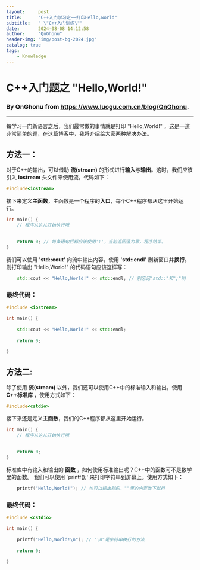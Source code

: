 ```yaml
---
layout:     post
title:      "C++入门学习之——打印Hello,world"
subtitle:   " \"C++入门训练\""
date:       2024-08-08 14:12:58
author:     "QnGhonu"
header-img: "img/post-bg-2024.jpg"
catalog: true
tags:
    - Knowledge
---
```


# C++入门题之 "Hello,World!"
### By QnGhonu from <https://www.luogu.com.cn/blog/QnGhonu>.
----------------
每学习一门新语言之后，我们最常做的事情就是打印 "Hello,World!" ，这是一道非常简单的题，在这篇博客中，我将介绍给大家两种解决办法。

## 方法一：
对于C++的输出，可以借助 **流(stream)** 的形式进行**输入**与**输出**。这时，我们应该引入 **iostream** 头文件来使用流。代码如下：
```cpp
#include<iostream>
```
接下来定义**主函数**，主函数是一个程序的**入口**，每个C++程序都从这里开始运行。
```cpp
int main() {
	// 程序从这儿开始执行哦
   
   
	return 0; // 每条语句后都应该使用';'，当前返回值为零，程序结束。
}
```
我们可以使用 **'std::cout'** 向流中输出内容，使用 **'std::endl'** 刷新窗口并**换行**。则打印输出 "Hello,World!" 的代码语句应该这样写：
```cpp
	std::cout << "Hello,World!" << std::endl; // 别忘记"std::"和";"哟
```
### 最终代码：
```cpp
#include <iostream>

int main() {
	
    std::cout << "Hello,World!" << std::endl;
    
    return 0;
    
}
```

## 方法二:
除了使用 **流(stream)** 以外，我们还可以使用C++中的标准输入和输出，使用 **C++标准库** ，使用方式如下：
```cpp
#include<cstdio>
```
接下来还是定义**主函数**，我们的C++程序都从这里开始运行。
```cpp
int main() {
	// 程序从这儿开始执行哦
   
   
	return 0;
}
```
标准库中有输入和输出的 **函数** ，如何使用标准输出呢？C++中的函数可不是数学里的函数。
我们可以使用 `printf();' 来打印字符串到屏幕上。使用方式如下：
```cpp
	printf("Hello,World!"); // 也可以输出别的，""里的内容改下就行
```
### 最终代码：
```cpp
#include <cstdio>

int main() {
	
    printf("Hello,World!\n"); // "\n"是字符串换行的方法
    
    return 0;
    
}
```